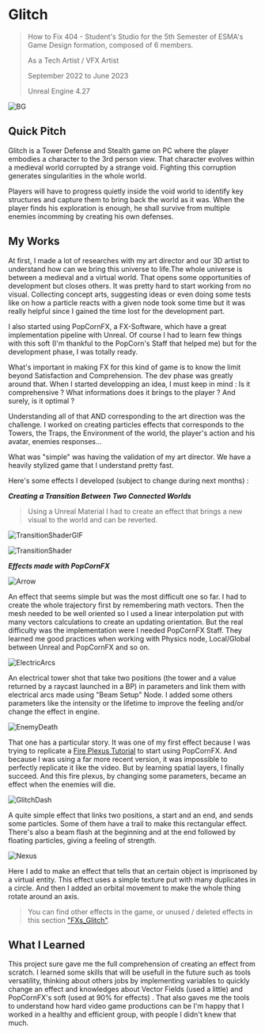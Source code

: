 # Glitch

> How to Fix 404 - Student's Studio for the 5th Semester of ESMA's Game Design formation, composed of 6 members.
> 
> As a Tech Artist / VFX Artist
> 
> September 2022 to June 2023
> 
> Unreal Engine 4.27

![BG](https://github.com/MatthieuAUBERT/MatthieuAUBERT.github.io/blob/main/Projects/SchoolProjects/Glitch/Images/BG_Glitch_2.png)

## Quick Pitch

Glitch is a Tower Defense and Stealth game on PC where the player embodies a character to the 3rd person view. That character evolves within a medieval world corrupted by a strange void.
Fighting this corruption generates singularities in the whole world.

Players will have to progress quietly inside the void world to identify key structures and capture them to bring back the world as it was. When the player finds his exploration is enough, he shall survive from multiple enemies incomming by creating his own defenses.

## My Works

At first, I made a lot of researches with my art director and our 3D artist to understand how can we bring this universe to life.The whole universe is between a medieval and a virtual world. That opens some opportunities of development but closes others.
It was pretty hard to start working from no visual. Collecting concept arts, suggesting ideas or even doing some tests like on how a particle reacts with a given node took some time but it was really helpful since I gained the time lost for the development part.

I also started using PopCornFX, a FX-Software, which have a great implementation pipeline with Unreal. Of course I had to learn few things with this soft (I'm thankful to the PopCorn's Staff that helped me) but for the development phase, I was totally ready.

What's important in making FX for this kind of game is to know the limit beyond Satisfaction and Comprehension. The dev phase was greatly around that. When I started developping an idea, I must keep in mind : Is it comprehensive ? What informations does it brings to the player ? And surely, is it optimal ?

Understanding all of that AND corresponding to the art direction was the challenge. I worked on creating particles effects that corresponds to the Towers, the Traps, the Environment of the world, the player's action and his avatar, enemies responses...

What was "simple" was having the validation of my art director. We have a heavily stylized game that I understand pretty fast. 

Here's some effects I developed (subject to change during next months) :

***Creating a Transition Between Two Connected Worlds***
> Using a Unreal Material I had to create an effect that brings a new visual to the world and can be reverted.

![TransitionShaderGIF](https://github.com/MatthieuAUBERT/MatthieuAUBERT.github.io/blob/main/Projects/SchoolProjects/Glitch/Images/TransitionBetweenWorlds.gif)

![TransitionShader](https://github.com/MatthieuAUBERT/MatthieuAUBERT.github.io/blob/main/Projects/SchoolProjects/Glitch/Images/NodalUnreal.png)

***Effects made with PopCornFX***

![Arrow](https://github.com/MatthieuAUBERT/MatthieuAUBERT.github.io/blob/main/Projects/SchoolProjects/Glitch/Images/ArrowTrajectory.gif)

An effect that seems simple but was the most difficult one so far. I had to create the whole trajectory first by remembering math vectors. Then the mesh needed to be well oriented so I used a linear interpolation put with many vectors calculations to create an updating orientation. But the real difficulty was the implementation were I needed PopCornFX Staff. They learned me good practices when working with Physics node, Local/Global between Unreal and PopCornFX and so on.

![ElectricArcs](https://github.com/MatthieuAUBERT/MatthieuAUBERT.github.io/blob/main/Projects/SchoolProjects/Glitch/Images/TowerElectricShot.gif)

An electrical tower shot that take two positions (the tower and a value returned by a raycast launched in a BP) in parameters and link them with electrical arcs made using "Beam Setup" Node. I added some others parameters like the intensity or the lifetime to improve the feeling and/or change the effect in engine.

![EnemyDeath](https://github.com/MatthieuAUBERT/MatthieuAUBERT.github.io/blob/main/Projects/SchoolProjects/Glitch/Images/EnemyDeath.gif)

That one has a particular story. It was one of my first effect because I was trying to replicate a [Fire Plexus Tutorial](https://www.youtube.com/watch?v=vYom8JftGr0) to start using PopCornFX. And because I was using a far more recent version, it was impossible to perfectly replicate it like the video. But by learning spatial layers, I finally succeed. And this fire plexus, by changing some parameters, became an effect when the enemies will die.

![GlitchDash](https://github.com/MatthieuAUBERT/MatthieuAUBERT.github.io/blob/main/Projects/SchoolProjects/Glitch/Images/GlitchDash.gif)

A quite simple effect that links two positions, a start and an end, and sends some particles. Some of them have a trail to make this rectangular effect. There's also a beam flash at the beginning and at the end followed by floating particles, giving a feeling of strength.

![Nexus](https://github.com/MatthieuAUBERT/MatthieuAUBERT.github.io/blob/main/Projects/SchoolProjects/Glitch/Images/ChainedNexus.gif)

Here I add to make an effect that tells that an certain object is imprisoned by a virtual entity. This effect uses a simple texture put with many duplicates in a circle. And then I added an orbital movement to make the whole thing rotate around an axis.

> You can find other effects in the game, or unused / deleted effects in this section ["FXs_Glitch"]().


## What I Learned

This project sure gave me the full comprehension of creating an effect from scratch. I learned some skills that will be usefull in the future such as tools versatility, thinking about others jobs by implementing variables to quickly change an effect and knowledges about Vector Fields (used a little) and PopCornFX's soft (used at 90% for effects) . That also gaves me the tools to understand how hard video game productions can be I'm happy that I worked in a healthy and efficient group, with people I didn't knew that much.
